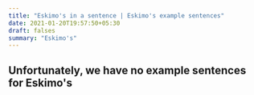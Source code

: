 ```yaml
---
title: "Eskimo's in a sentence | Eskimo's example sentences"
date: 2021-01-20T19:57:50+05:30
draft: falses
summary: "Eskimo's"
---
```

## Unfortunately, we have no example sentences for Eskimo's                 

